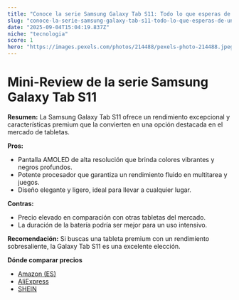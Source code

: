 ```yaml
---
title: "Conoce la serie Samsung Galaxy Tab S11: Todo lo que esperas de una tableta premium."
slug: "conoce-la-serie-samsung-galaxy-tab-s11-todo-lo-que-esperas-de-una-tableta-premiu"
date: "2025-09-04T15:04:19.837Z"
niche: "tecnologia"
score: 1
hero: "https://images.pexels.com/photos/214488/pexels-photo-214488.jpeg?auto=compress&cs=tinysrgb&fit=crop&h=627&w=1200&auto=compress&cs=tinysrgb&w=1024&h=576&fit=crop"
---
```


# Mini-Review de la serie Samsung Galaxy Tab S11

**Resumen:** La Samsung Galaxy Tab S11 ofrece un rendimiento excepcional y características premium que la convierten en una opción destacada en el mercado de tabletas.

**Pros:**  
- Pantalla AMOLED de alta resolución que brinda colores vibrantes y negros profundos.  
- Potente procesador que garantiza un rendimiento fluido en multitarea y juegos.  
- Diseño elegante y ligero, ideal para llevar a cualquier lugar.

**Contras:**  
- Precio elevado en comparación con otras tabletas del mercado.  
- La duración de la batería podría ser mejor para un uso intensivo.

**Recomendación:** Si buscas una tableta premium con un rendimiento sobresaliente, la Galaxy Tab S11 es una excelente elección.

**Dónde comparar precios**
- [Amazon (ES)](https://www.amazon.es/s?k=Conoce+la+serie+Samsung+Galaxy+Tab+S11%3A+Todo+lo+que+esperas+de+una+tableta+premium.&language=es_ES&tag=teknovashop25-21)
- [AliExpress](https://es.aliexpress.com/wholesale?SearchText=Conoce+la+serie+Samsung+Galaxy+Tab+S11%3A+Todo+lo+que+esperas+de+una+tableta+premium.)
- [SHEIN](https://es.shein.com/pdsearch?keyword=Conoce+la+serie+Samsung+Galaxy+Tab+S11%3A+Todo+lo+que+esperas+de+una+tableta+premium.)
